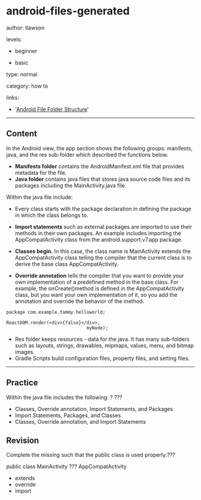 # android-files-generated
author: tlawson

levels:

  - beginner

  - basic

type: normal

category: how to

links:

  - '[Android File Folder Structure](http://www.brainbell.com/android/file-folder-structure.html)'

---
## Content

In the Android view, the app section shows the following groups: manifests, java, and the res sub-folder which described the functions below.

* **Manifests folder** contains the AndroidManifest.xml file that provides metadata for the file. 
* **Java folder** contains java files that stores java source code files and its packages including the MainActivity.java file.

Within the java file include: 
  
  * Every class starts with the package declaration in defining the package in which the class belongs to.
  * **Import statements** such as external packages are imported to use their methods in their own packages. 
    An example includes importing the AppCompatActivity class from the android.support.v7.app package.
    
  * **Classes begin.** In this case, the class name is MainActivity extends the AppCompatActivity class telling the compiler that 
    the current class is to derive the base class AppCompatActivity.

*  **Override annotation** tells the compiler that you want to provide your own implementation of a predefined method in the base           class. For example, the onCreate()method is defined in the AppCompatActivity class, but you want your own implementation of it,
    so you add the annotation and override the behavior of the method.
       
       
```
package com.example.tammy.helloworld;

ReactDOM.render(<div>{false}</div>,
                              myNode);
```
      
* Res folder keeps resources - data for the java. It has many sub-folders such as layouts, strings, drawables, mipmaps, values, menu, 
  and bitmap images. 
* Gradle Scripts build configuration files, property files, and setting files.     


---
## Practice

Within the java file includes the following: ?
???

* Classes, Override annotation, Import Statements, and Packages
* Import Statements, Packages, and Classes
* Classes, Override annotation, and Import Statements

## Revision

Complete the missing such that the public class is used properly:???

public class MainActivity ??? AppCompatActivity 

* extends
* override
* import
